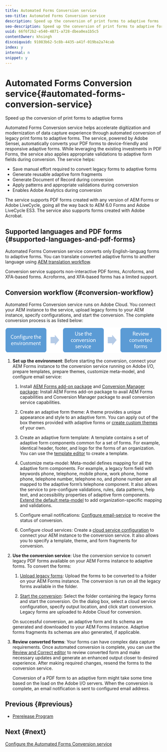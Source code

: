 ```yaml
---
title: Automated Forms Conversion service
seo-title: Automated Forms Conversion service
description: Speed up the conversion of print forms to adaptive forms
seo-description: Speed up the conversion of print forms to adaptive forms
uuid: 66f6f2b2-e540-4871-a728-dbea0ea1b5c5
contentOwner: khsingh
discoiquuid: 91083b62-5c8b-4435-a41f-019ba2a74cab
index: y
internal: n
snippet: y
---
```


# Automated Forms Conversion service{#automated-forms-conversion-service}

Speed up the conversion of print forms to adaptive forms

Automated Forms Conversion service helps accelerate digitization and modernization of data capture experience through automated conversion of legacy print forms to adaptive forms. The service, powered by Adobe Sensei, automatically converts your PDF forms to device-friendly and responsive adaptive forms. While leveraging the existing investments in PDF Forms, the service also applies appropriate validations to adaptive form fields during conversion. The service helps:

* Save manual effort required to convert legacy forms to adaptive forms
* Generate reusable adaptive form fragments
* Generate Document of Record during conversion
* Apply patterns and appropriate validations during conversion
* Enables Adobe Analytics during conversion

The service supports PDF forms created with any version of AEM Forms or Adobe LiveCycle, going all the way back to AEM 6.0 Forms and Adobe LiveCycle ES3. The service also supports forms created with Adobe Acrobat.

## Supported languages and PDF forms {#supported-languages-and-pdf-forms}

Automated Forms Conversion service converts only English-languag forms to adaptive forms. You can translate converted adaptive forms to another language using [AEM translation workflow](../../../forms/using/using-aem-translation-workflow-to-localize-adaptive-forms.md).

Conversion service supports non-interactive PDF forms, Acroforms, and XFA-based forms. Acroforms, and XFA-based forms has a limited support.

## Conversion workflow  {#conversion-workflow}

Automated Forms Conversion service runs on Adobe Cloud. You connect your AEM instance to the service, upload legacy forms to your AEM instance, specify configurations, and start the conversion. The complete conversion process is as listed below:

![](assets/workflow.png)

1. **Set up the environment**: Before starting the conversion, connect your AEM Forms instance to the conversion service running on Adobe I/O, prepare templates, prepare themes, customize meta-model, and configure email service:

    1. Install [AEM Forms add-on package](../../../forms/using/installing-configuring-aem-forms-osgi.md) and [Conversion Manager package](../../../forms/using/wip/configure-the-automated-forms-conversion-service.md#download-and-install-conversion-manager-package): Install AEM Forms add-on package to avail AEM Forms capabilities and Conversion Manager package to avail conversion service capabilities.  
    
    1. Create an adaptive form theme: A theme provides a unique appearance and style to an adaptive form. You can apply out of the box themes provided with adaptive forms or [create custom themes](../../../forms/using/themes.md) of your own.
    1. Create an adaptive form template: A template contains a set of adaptive form components common for a set of forms. For example, identical header, footer, and logo for the forms of an organization. You can use the [template editor](../../../forms/using/template-editor.md) to create a template.   
    
    1. Customize meta-model: Meta-model defines mapping for all the adaptive form components. For example, a legacy form field with keywords phone, telephone, mobile phone, work phone, home phone, telephone number, telephone no, and phone number are all mapped to the adaptive form’s telephone component. It also allows the service to pre-configure validations, rules, data patterns, help text, and accessibility properties of adaptive form components. [Extend the default meta-model](../../../forms/using/wip/extending-the-default-meta-model.md) to add organization-specific mapping and validations.
    1. Configure email notifications: [Configure email-service](../../../forms/using/wip/configure-the-automated-forms-conversion-service.md#configure-email-notification) to receive the status of conversion.  
    
    1. Configure cloud services: Create a [cloud service configuration](../../../forms/using/wip/configure-the-automated-forms-conversion-service.md#configure-the-cloud-service) to connect your AEM instance to the conversion service. It also allows you to specify a template, theme, and form fragments for conversion.

1. **Use the conversion service**: Use the conversion service to convert legacy PDF forms available on your AEM Forms instance to adaptive forms. To convert the forms:

    1. [Upload legacy forms](../../../forms/using/wip/convert-existing-forms-to-adaptive-forms.md): Upload the forms to be converted to a folder on your AEM Forms instance. The conversion is run on all the legacy forms available in the folder.  
    
    1. [Start the conversion](../../../forms/using/wip/convert-existing-forms-to-adaptive-forms.md#run-the-conversion): Select the folder containing the legacy forms and start the conversion. On the dialog box, select a cloud service configuration, specify output location, and click start conversion. Legacy forms are uploaded to Adobe Cloud for conversion.

   On successful conversion, an adaptive form and its schema are generated and downloaded to your AEM Forms instance. Adaptive forms fragments its schemas are also generated, if applicable.

1. **Review converted forms**: Your forms can have complex data capture requirements. Once automated conversion is complete, you can use the [Review and Correct editor](../../../forms/using/wip/review-correct-ui-edited.md) to review converted form and make necessary updates and generate an enhanced output closer to desired experience. After making required changes, resend the forms to the conversion service.

   Conversion of a PDF form to an adaptive form might take some time based on the load on the Adobe I/O servers. When the conversion is complete, an email notification is sent to configured email address.

## Previous {#previous}

* [Prerelease Program](../../../forms/using/wip/aem-forms-automated-forms-conversion-service-beta.md)

## Next {#next}

[Configure the Automated Forms Conversion service](../../../forms/using/wip/configure-the-automated-forms-conversion-service.md)
